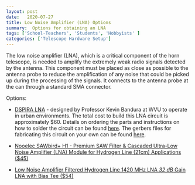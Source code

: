 ```yaml
---
layout: post
date:   2020-07-27
title: Low Noise Amplifier (LNA) Options 
summary:  Options for obtaining an LNA
tags: ['School-Teachers', 'Students', 'Hobbyists' ]
categories: ['Telescope Hardware Setup'] 
---
```



The low noise amplifier (LNA), which is a critical component of the horn telescope, is needed to amplify the extremely weak radio signals detected by the antenna. This component must be placed as close as possible to the antenna probe to reduce the amplification of any noise that could be picked up during the processing of the signals. It connects to the antenna probe at the can through a standard SMA connector.

Options:

+ [DSPIRA LNA](http://wvurail.org/dspira-lessons/DetailedLNAInstructions) - designed by Professor Kevin Bandura at WVU to operate in urban environments. The total cost to build this LNA circuit is approximately $60. Details on ordering the parts and instructions on how to solder the circuit can be found [here](http://wvurail.org/dspira-lessons/DetailedLNAInstructions). The gerbers files for fabricating this circuit on your own can be found [here](https://github.com/WVURAIL/os_radio_astro_hw).

+ [Nooelec SAWbird+ H1 - Premium SAW Filter & Cascaded Ultra-Low Noise Amplifier (LNA) Module for Hydrogen Line (21cm) Applications ($45)](https://www.nooelec.com/store/sdr/sdr-addons/sawbird-h1.html)

+ [Low Noise Amplifier Filtered Hydrogen Line 1420 MHz LNA *32 dB* Gain LNA with Bias Tee ($54)](https://gpio.com/products/hydrogen-line-lna-with-bias-tee)
